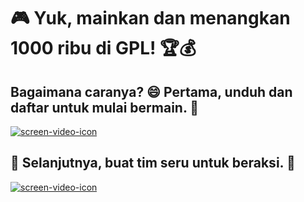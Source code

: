 # 🎮 Yuk, mainkan dan menangkan 1000 ribu di GPL! 🏆💰

## Bagaimana caranya? 😄 Pertama, unduh dan daftar untuk mulai bermain. 📲

[![screen-video-icon](https://github.com/litifer/gpl-app-resources/assets/10615264/2b6faeed-2741-4b41-973b-aff78b56a6b1)](https://github.com/litifer/gpl-app-resources/raw/main/assets/video/how-to-install-c.mp4)

## 📝 Selanjutnya, buat tim seru untuk beraksi. 👥

[![screen-video-icon](https://github.com/litifer/gpl-app-resources/assets/10615264/2b6faeed-2741-4b41-973b-aff78b56a6b1)](https://github.com/litifer/gpl-app-resources/raw/main/assets/video/how-to-install-c.mp4)

